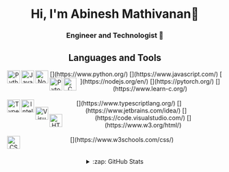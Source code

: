 <h1 align="center">Hi, I'm Abinesh Mathivanan👋</h1>
<h3 align="center">Engineer and Technologist 🚀</h3>

<div align="center">
  <h2>Languages and Tools</h2>

  <div>
    [<img align="left" alt="Python" width="30px" src="https://skillicons.dev/icons?i=python" />](https://www.python.org/)
    [<img align="left" alt="JavaScript" width="30px" src="https://skillicons.dev/icons?i=js" />](https://www.javascript.com/)
    [<img align="left" alt="Node.js" width="30px" src="https://skillicons.dev/icons?i=nodejs" />](https://nodejs.org/en/)
    [<img align="left" alt="Pytorch" width="30px" src="https://skillicons.dev/icons?i=pytorch" />](https://pytorch.org/)
    [<img align="left" alt="C" width="30px" src="https://skillicons.dev/icons?i=c" />](https://www.learn-c.org/)
  </div>

  <br />

  <div>
    [<img align="left" alt="TypeScript" width="30px" src="https://skillicons.dev/icons?i=ts" />](https://www.typescriptlang.org/)
    [<img align="left" alt="IntelliJ IDEA" width="30px" src="https://skillicons.dev/icons?i=idea" />](https://www.jetbrains.com/idea/)
    [<img align="left" alt="Visual Studio Code" width="30px" src="https://skillicons.dev/icons?i=vscode" />](https://code.visualstudio.com/)
    [<img align="left" alt="HTML5" width="30px" src="https://skillicons.dev/icons?i=html" />](https://www.w3.org/html/)
  </div>

  <br />

  <div>
    [<img align="left" alt="CSS3" width="30px" src="https://skillicons.dev/icons?i=css" />](https://www.w3schools.com/css/)
    <!-- Add more icons here as needed -->
  </div>

  <br />
  <br />
</div>

<div align="center">
  <details>
    <summary>:zap: GitHub Stats</summary>
    </br>
    <a href="https://github.com/Abinesh-Mathivanan">
      <img align="center" alt="Abinesh's GitHub Stats" src="https://github-readme-stats-eight-pink.vercel.app/api?username=Abinesh-Mathivanan&&show_icons=true&theme=tokyonight&layout=compact"/>
    </a>
    </br>
    <br />
    <img align="center" src="https://github-readme-streak-stats.herokuapp.com/?user=Abinesh-Mathivanan&show_icons=true&theme=tokyonight&layout=compact" alt="Abinesh's GitHub Streak" />
  </details>
</div>




